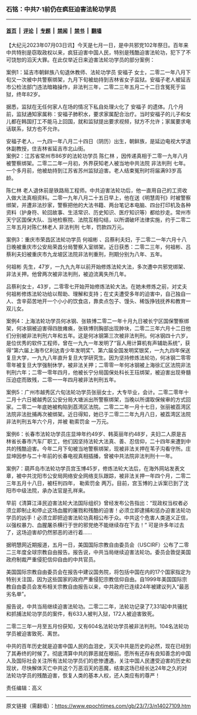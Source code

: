 ### 石铭：中共7·1前仍在疯狂迫害法轮功学员

---

#### [首页](../../../..?n14027109) &nbsp;|&nbsp; [评论](../../../../../epoch-comment?n14027109) &nbsp;|&nbsp; [专题](../../../../../epoch-special?n14027109) &nbsp;|&nbsp; [禁闻](../../../../../epoch-news?n14027109) &nbsp;|&nbsp; [禁书](../../../../../books?n14027109) &nbsp;|&nbsp; [翻墙](https://github.com/gfw-breaker/nogfw/blob/master/README.md?n14027109)


<div class="post_content" id="artbody" itemprop="articleBody">
 <!-- article content begin -->
 <p>
  【大纪元2023年07月03日讯】今天是七月一日，是中共邪党102年祭日。百年来中共特别是窃取政权以来，疯狂迫害中国人民，特别是残酷迫害法轮功，犯下了不可饶恕的滔天大罪。在此仅举近日来迫害法轮功学员的部分案例：
 </p>
 <p>
  案例1：延吉市朝鲜族八旬退休教师、法轮功学员
  <ok href="https://www.epochtimes.com/gb/tag/%E5%AE%89%E7%A6%8F%E5%AD%90.html">
   安福子
  </ok>
  女士，二零二一年八月下旬又一次被中共警察绑架，九月下旬被劫持到吉林省女子监狱。安福子老人被延吉市公检法部门违法暗箱操作，非法判三年，二零二三年五月二十二日含冤死于监狱，终年82岁。
 </p>
 <p>
  据悉，监狱在无任何家人在场的情况下私自处理火化了
  <ok href="https://www.epochtimes.com/gb/tag/%E5%AE%89%E7%A6%8F%E5%AD%90.html">
   安福子
  </ok>
  的遗体。几个月前，监狱通知家属称：安福子肺积水，要求家属配合治疗。当时安福子的儿子和女儿都在韩国打工不能马上回国，就和监狱提出要求视频，狱方不允许；家属要求电话联系，狱方也不允许。
 </p>
 <p>
  安福子老人，一九四一年八月二十四日（阴历）出生，朝鲜族，是延边电视大学退休副教授，住吉林省延吉市北山街。
  <br/>
  案例2：江苏省常州市86岁的法轮功学员
  <ok href="https://www.epochtimes.com/gb/tag/%E9%99%88%E4%BB%81%E6%9E%97.html">
   陈仁林
  </ok>
  ，因传递真相于二零一九年八月被警察绑架。二零二二年一月初，外界获知老人被当地中共法院
  <ok href="https://www.epochtimes.com/gb/tag/%E9%9D%9E%E6%B3%95%E5%88%A4%E5%88%91.html">
   非法判刑
  </ok>
  七年。一个多月前，他被劫持到江苏省苏州监狱迫害。老人结束冤刑时将届满93岁高龄。
 </p>
 <p>
  <ok href="https://www.epochtimes.com/gb/tag/%E9%99%88%E4%BB%81%E6%9E%97.html">
   陈仁林
  </ok>
  老人退休前是铁路局工程师。中共迫害法轮功后，他一直用自己的工资收入做大法真相资料。二零一九年八月二十五日早上，他在送《明慧周刊》时被警察绑架，并遭非法抄家，警察把他的大法书籍、两台笔记本电脑、四台打印机及各种资料（护身符、轮回故事、生活常识、历史知识、医疗知识等）都给抄走。常州市天宁区国保大队、当地检察院、法院互相勾结，以所谓破坏法律实施，约于二零二三年五月对陈仁林老人
  <ok href="https://www.epochtimes.com/gb/tag/%E9%9D%9E%E6%B3%95%E5%88%A4%E5%88%91.html">
   非法判刑
  </ok>
  七年，罚款四万元。
 </p>
 <p>
  案例3：重庆市荣昌区法轮功学员
  <ok href="https://www.epochtimes.com/gb/tag/%E4%BD%95%E7%A5%96%E5%BD%AC.html">
   何祖彬
  </ok>
  、吕蔡利夫妇，于二零二一年六月十八日晚被重庆市公安局荣昌分局警察入室绑架。近日获悉：二零二三年，何祖彬、吕蔡利夫妇被重庆市九龙坡区法院非法判重刑，刑期分别为八年、五年。
 </p>
 <p>
  <ok href="https://www.epochtimes.com/gb/tag/%E4%BD%95%E7%A5%96%E5%BD%AC.html">
   何祖彬
  </ok>
  先生，47岁，一九九九年以前开始修炼法轮大法，多次遭中共邪党绑架、非法关押。他曾两次被非法判刑，被迫流离失所几年。
 </p>
 <p>
  吕蔡利女士，43岁，二零零七开始开始修炼法轮大法。在她未修炼之前，对丈夫何祖彬修炼法轮功给以帮助、理解和支持；在丈夫遭受多年的迫害中，自己独自一人、含辛茹苦地开一个小小的饮食店，靠卖点包子、馒头、稀饭挣钱抚养和教育一双儿女。
 </p>
 <p>
  案例4：上海法轮功学员何冰钢、张轶博二零二一年十月九日被长宁区国保警察绑架，何冰钢被迫害得四肢瘫痪，张轶博则胸部出现肿块，二零二三年六月十二日他们分别被非法判刑六年和五年。这是何冰钢第三次被非法判刑。何冰钢四十六岁，是位优秀的软件工程师，曾在一九九一年发明了“盲人用计算机有声辅助系统”，获得“第六届上海市亿利达青少年发明奖”、第六届全国发明奖银奖，一九九四年保送复旦大学，一九九八年直升复旦大学研究生。因为坚持修炼法轮功，何冰钢二零零零年被复旦大学强制休学，被非法关押；二零零一年何冰钢被上海徐汇区法院非法判刑六年；二零一零年四月，他被长宁分局国保处科长王珏绑架，被迫害出现脊髓压迫症而致残，二零一一年四月被非法判刑五年。
 </p>
 <p>
  案例5：广州市越秀区六旬法轮功学员张丽女士，大专毕业，会计。二零二零年十二月十六日被越秀区公安分局大塘派出所警察绑架，当晚以所谓取保候审的方式回家。二零二一年底她被构陷到荔湾区法院。二零二二年一月十七日，张丽被荔湾区法院非法批捕再次被绑架。近日得知，她已于二零二二年九月八日，被荔湾区法院非法判刑五年六个月，并被
  <ok href="https://www.epochtimes.com/gb/tag/%E5%8B%92%E7%B4%A2%E7%BD%9A%E9%87%91.html">
   勒索罚金
  </ok>
  一万元。
 </p>
 <p>
  案例6：长春市法轮功学员庄显坤年约49岁、韩英丽年约48岁，夫妇二人原是吉林省长春市汽车厂职工，他们因坚持法轮大法真、善、忍信仰，二十四年来遭到中共的残酷迫害。今年二月下旬被当地警察绑架，现被非法关押在苇子沟看守所。庄显坤因参与二十年前的长春电视真相插播，曾被中共法院非法判刑十一年。
 </p>
 <p>
  案例7：葫芦岛市法轮功学员宫玉博45岁，修炼法轮大法后，在海外网站发表文章，被中共沈阳市公安局网络安全网络支队跟踪，被非法关押一年四个月，二零二三年五月十八日，被枉判四年，
  <ok href="https://www.epochtimes.com/gb/tag/%E5%8B%92%E7%B4%A2%E7%BD%9A%E9%87%91.html">
   勒索罚金
  </ok>
  两万。目前，宫玉博的上诉案已到了沈阳市中级法院，承办法官是孔祥来。
 </p>
 <p>
  早前《清算江泽民迫害法轮大法国际组织》曾经发布公告指出：“现政权当权者必须立即制止和停止这场血腥的屠戮和残酷的迫害！必须立即逮捕和惩办迫害法轮功学员的凶手！必须立即把迫害法轮功真相公布于众。中共这个危害人类道义正信，以强权暴力、血腥屠杀横行于世的邪党绝不能继续存在下去！” 可是许多年过去了，这场迫害却仍然邪恶的进行着……
 </p>
 <p>
  据明慧网近期报道，五月一日，美国国际宗教自由委员会（USCIRF）公布了二零二三年度全球宗教自由报告。报告说，中共当局继续迫害法轮功。委员会敦促美国政府制裁严重侵犯信仰自由的中共官员。
 </p>
 <p>
  美国国际宗教自由委员会在报告中建议国务院，将包括中国在内的17个国家指定为特别关注国，因为这些国家的政府严重侵犯宗教信仰自由。自1999年美国国际宗教自由委员会发布相关宗教自由报告以来，中共政府已连续24年被建议列入“最恶劣名单”。
 </p>
 <p>
  报告说，中共当局继续迫害法轮功。二零二二年，法轮功记录了7,331起中共骚扰和抓捕法轮功学员的案件，有633人被判入狱，172人被迫害致死。
 </p>
 <p>
  二零二三年一月至五月份获知，又有604名法轮功学员被非法判刑。104名法轮功学员被迫害致死、离世。
 </p>
 <p>
  中共的百年历史就是迫害中国人民的血泪史，天灭中共是历史的必然，现在已经到了其寿终的时候了。彻底清算中共的罪恶就在眼前。愿所有还存有良知善念的中国人及国际社会关注所有法轮功学员们的悲惨遭遇，关注中国人民遭受迫害的历史和现状，尽快解体灭亡中共这个万恶滔天的恶魔，结束这场已经长达24年之久的对法轮功学员的残酷迫害，恢复人类的基本人权，还人类应有的尊严！
 </p>
 <p>
  责任编辑：高义
 </p>
 <!-- article content end -->
 <div id="below_article_ad">
 </div>
</div>


---

原文链接（需翻墙）：https://www.epochtimes.com/gb/23/7/3/n14027109.htm